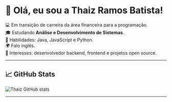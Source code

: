 # 👋 Olá, eu sou a Thaiz Ramos Batista!

💻 Em transição de carreira da área financeira para a programação.  
🎓 Estudando **Análise e Desenvolvimento de Sistemas**.  
📌 Habilidades: Java, JavaScript e Python.  
🌍 Falo inglês.  
🚀 Interesses: desenvolvedor  backend, frontend e projetos open source.  

---

## 📈 GitHub Stats
![Thaiz GitHub stats](https://github-readme-stats.vercel.app/api?USARNAME=ThaizBatistaramos&show_icons=true&theme=radical)

---





